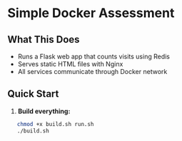 # Simple Docker Assessment

## What This Does
- Runs a Flask web app that counts visits using Redis
- Serves static HTML files with Nginx  
- All services communicate through Docker network

## Quick Start

1. **Build everything:**
```bash
   chmod +x build.sh run.sh
   ./build.sh
